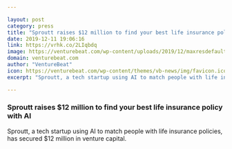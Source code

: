 ```yaml
---

layout: post
category: press
title: "Sproutt raises $12 million to find your best life insurance policy with AI"
date: 2019-12-11 19:06:16
link: https://vrhk.co/2LIqbdq
image: https://venturebeat.com/wp-content/uploads/2019/12/maxresdefault.jpg?w=1200&strip=all
domain: venturebeat.com
author: "VentureBeat"
icon: https://venturebeat.com/wp-content/themes/vb-news/img/favicon.ico
excerpt: "Sproutt, a tech startup using AI to match people with life insurance policies, has secured $12 million in venture capital."

---
```


### Sproutt raises $12 million to find your best life insurance policy with AI

Sproutt, a tech startup using AI to match people with life insurance policies, has secured $12 million in venture capital.